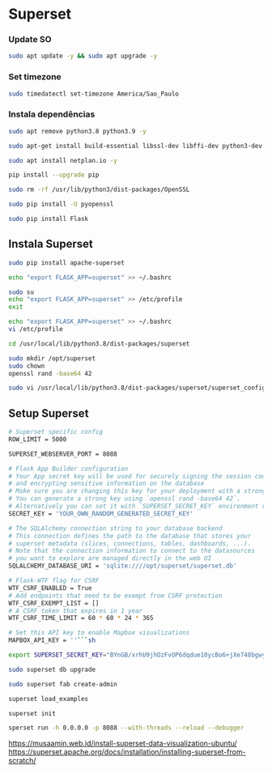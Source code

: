 # Superset

### Update SO
```bash
sudo apt update -y && sudo apt upgrade -y
```
### Set timezone
```sh
sudo timedatectl set-timezone America/Sao_Paulo
```
### Instala dependências
```sh
sudo apt remove python3.8 python3.9 -y
```
```sh
sudo apt-get install build-essential libssl-dev libffi-dev python3-dev python3-pip libsasl2-dev libldap2-dev default-libmysqlclient-dev nginx -y
```
```sh
sudo apt install netplan.io -y
```
```sh
pip install --upgrade pip
```
```sh
sudo rm -rf /usr/lib/python3/dist-packages/OpenSSL
```
```sh
sudo pip install -U pyopenssl
```
```sh
sudo pip install Flask
```
## Instala Superset
```sh
sudo pip install apache-superset
```

```sh
echo "export FLASK_APP=superset" >> ~/.bashrc
```
```sh
sudo su
echo "export FLASK_APP=superset" >> /etc/profile
exit
```
```sh
echo "export FLASK_APP=superset" >> ~/.bashrc
vi /etc/profile
```

```sh
cd /usr/local/lib/python3.8/dist-packages/superset
```
```sh
sudo mkdir /opt/superset
sudo chown 
openssl rand -base64 42
```
```sh
sudo vi /usr/local/lib/python3.8/dist-packages/superset/superset_config.py
```
## Setup Superset

```sh
# Superset specific config
ROW_LIMIT = 5000

SUPERSET_WEBSERVER_PORT = 8088

# Flask App Builder configuration
# Your App secret key will be used for securely signing the session cookie
# and encrypting sensitive information on the database
# Make sure you are changing this key for your deployment with a strong key.
# You can generate a strong key using `openssl rand -base64 42`.
# Alternatively you can set it with `SUPERSET_SECRET_KEY` environment variable.
SECRET_KEY = 'YOUR_OWN_RANDOM_GENERATED_SECRET_KEY'

# The SQLAlchemy connection string to your database backend
# This connection defines the path to the database that stores your
# superset metadata (slices, connections, tables, dashboards, ...).
# Note that the connection information to connect to the datasources
# you want to explore are managed directly in the web UI
SQLALCHEMY_DATABASE_URI = 'sqlite:////opt/superset/superset.db'

# Flask-WTF flag for CSRF
WTF_CSRF_ENABLED = True
# Add endpoints that need to be exempt from CSRF protection
WTF_CSRF_EXEMPT_LIST = []
# A CSRF token that expires in 1 year
WTF_CSRF_TIME_LIMIT = 60 * 60 * 24 * 365

# Set this API key to enable Mapbox visualizations
MAPBOX_API_KEY = ''```sh
```

```sh
export SUPERSET_SECRET_KEY="BYnGB/xrhU9jhOzFvOP6dqdue10ycBo6+jXe748bgwyuQp7fNg8ySLbH"
```

```sh
sudo superset db upgrade
```

```sh
sudo superset fab create-admin
```
```sh
superset load_examples
```

```sh
superset init
```

```sh
sperset run -h 0.0.0.0 -p 8088 --with-threads --reload --debugger
```

https://musaamin.web.id/install-superset-data-visualization-ubuntu/  
https://superset.apache.org/docs/installation/installing-superset-from-scratch/
